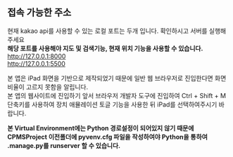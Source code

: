 ## 접속 가능한 주소
현재 kakao api를 사용할 수 있는 로컬 포트는 두개 입니다. 확인하시고 서버를 실행해 주세요<br>
**해당 포트를 사용해야 지도 및 검색기능, 현재 위치 기능을 사용할 수 있습니다.**<br> 
http://127.0.0.1:8000<br>http://127.0.0.1:5500<br>

본 앱은 iPad 화면을 기반으로 제작되었기 때문에 일반 웹 브라우저로 진입한다면 화면 비율이 고르지 못함을 알립니다.<br>
본 앱의 웹사이트에 진입하기 앞서 브라우저 개발자 도구에 진입하여 Ctrl + Shift + M 단축키를 사용하여 장치 애뮬레이션 토글 기능을 사용한 뒤 iPad를 선택하여주시기 바랍니다.<br>

**본 Virtual Environment에는 Python 경로설정이 되어있지 않기 때문에 CPMSProject 이전폴더에 pyvenv.cfg 파일을 작성하여야 Python을 통하여 .manage.py를 runserver 할 수 있습니다.**<br>
